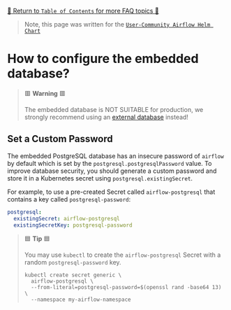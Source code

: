 [🔗 Return to `Table of Contents` for more FAQ topics 🔗](https://github.com/airflow-helm/charts/tree/main/charts/airflow#frequently-asked-questions)

> Note, this page was written for the [`User-Community Airflow Helm Chart`](https://github.com/airflow-helm/charts/tree/main/charts/airflow)

# How to configure the embedded database?

> 🟥 __Warning__ 🟥
>
> The embedded database is NOT SUITABLE for production, we strongly recommend using an [external database](external-database.md) instead!

## Set a Custom Password

The embedded PostgreSQL database has an insecure password of `airflow` by default which is set by the `postgresql.postgresqlPassword` value.
To improve database security, you should generate a custom password and store it in a Kubernetes secret using `postgresql.existingSecret`.

For example, to use a pre-created Secret called `airflow-postgresql` that contains a key called `postgresql-password`:

```yaml
postgresql:
  existingSecret: airflow-postgresql
  existingSecretKey: postgresql-password
```

> 🟦 __Tip__ 🟦
>
> You may use `kubectl` to create the `airflow-postgresql` Secret with a random `postgresql-password` key.
>
> ```shell
> kubectl create secret generic \
>   airflow-postgresql \
>   --from-literal=postgresql-password=$(openssl rand -base64 13) \
>   --namespace my-airflow-namespace
> ```
